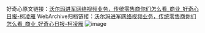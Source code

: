 好奇心原文链接：[沃尔玛进军网络视频业务，传统零售商你们怎么看_商业_好奇心日报-柯凌雁](https://www.qdaily.com/articles/5563.html)
WebArchive归档链接：[沃尔玛进军网络视频业务，传统零售商你们怎么看_商业_好奇心日报-柯凌雁](http://web.archive.org/web/20190623165036/https://www.qdaily.com/articles/5563.html)
![image](http://ww3.sinaimg.cn/large/007d5XDply1g3w8qsb26ej30u02wj4kt)